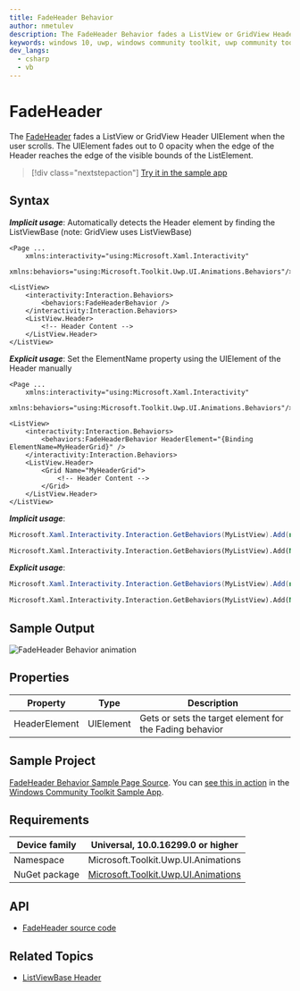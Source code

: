 ```yaml
---
title: FadeHeader Behavior
author: nmetulev
description: The FadeHeader Behavior fades a ListView or GridView Header UIElement when the user scrolls.
keywords: windows 10, uwp, windows community toolkit, uwp community toolkit, uwp toolkit, fadeheader, fadeheader behavior
dev_langs:
  - csharp
  - vb
---
```


# FadeHeader

The [FadeHeader](/dotnet/api/microsoft.toolkit.uwp.ui.animations.behaviors.fadeheaderbehavior) fades a ListView or GridView Header UIElement when the user scrolls. The UIElement fades out to 0 opacity when the edge of the Header reaches the edge of the visible bounds of the ListElement.

> [!div class="nextstepaction"]
> [Try it in the sample app](uwpct://Animations?sample=FadeHeader)

## Syntax

***Implicit usage***: Automatically detects the Header element by finding the ListViewBase (note: GridView uses ListViewBase)

```xaml
<Page ...
    xmlns:interactivity="using:Microsoft.Xaml.Interactivity"  
    xmlns:behaviors="using:Microsoft.Toolkit.Uwp.UI.Animations.Behaviors"/>

<ListView>
    <interactivity:Interaction.Behaviors>
        <behaviors:FadeHeaderBehavior />
    </interactivity:Interaction.Behaviors>
    <ListView.Header>
        <!-- Header Content -->
    </ListView.Header>
</ListView>
```

***Explicit usage***: Set the ElementName property using the UIElement of the Header manually

```xaml
<Page ...
    xmlns:interactivity="using:Microsoft.Xaml.Interactivity"  
    xmlns:behaviors="using:Microsoft.Toolkit.Uwp.UI.Animations.Behaviors"/>

<ListView>
    <interactivity:Interaction.Behaviors>
        <behaviors:FadeHeaderBehavior HeaderElement="{Binding ElementName=MyHeaderGrid}" />
    </interactivity:Interaction.Behaviors>
    <ListView.Header>
        <Grid Name="MyHeaderGrid">
            <!-- Header Content -->
        </Grid>
    </ListView.Header>
</ListView>
```

***Implicit usage***:

```csharp
Microsoft.Xaml.Interactivity.Interaction.GetBehaviors(MyListView).Add(new FadeHeaderBehavior());
```

```vb
Microsoft.Xaml.Interactivity.Interaction.GetBehaviors(MyListView).Add(New FadeHeaderBehavior())
```

***Explicit usage***:

```csharp
Microsoft.Xaml.Interactivity.Interaction.GetBehaviors(MyListView).Add(new FadeHeaderBehavior { HeaderElement = MyHeaderGrid });
```

```vb
Microsoft.Xaml.Interactivity.Interaction.GetBehaviors(MyListView).Add(New FadeHeaderBehavior With {.HeaderElement = MyHeaderGrid})
```

## Sample Output

![FadeHeader Behavior animation](../resources/images/Animations/FadeHeader/Sample-Output.gif)

## Properties

| Property | Type | Description |
| -- | -- | -- |
| HeaderElement | UIElement | Gets or sets the target element for the Fading behavior |

## Sample Project

[FadeHeader Behavior Sample Page Source](https://github.com/windows-toolkit/WindowsCommunityToolkit/tree/rel/7.0.0/Microsoft.Toolkit.Uwp.SampleApp/SamplePages/FadeHeader). You can [see this in action](uwpct://Animations?sample=FadeHeader) in the [Windows Community Toolkit Sample App](https://aka.ms/windowstoolkitapp).

## Requirements

| Device family | Universal, 10.0.16299.0 or higher   |
| ---------------------------------------------------------------- | ----------------------------------- |
| Namespace                                                        | Microsoft.Toolkit.Uwp.UI.Animations |
| NuGet package | [Microsoft.Toolkit.Uwp.UI.Animations](https://www.nuget.org/packages/Microsoft.Toolkit.Uwp.UI.Animations/) |

## API

* [FadeHeader source code](https://github.com/windows-toolkit/WindowsCommunityToolkit/blob/rel/7.0.0/Microsoft.Toolkit.Uwp.UI.Behaviors/Headers/FadeHeaderBehavior.cs)

## Related Topics

* [ListViewBase Header](/uwp/api/windows.ui.xaml.controls.listviewbase#Windows_UI_Xaml_Controls_ListViewBase_Header)

